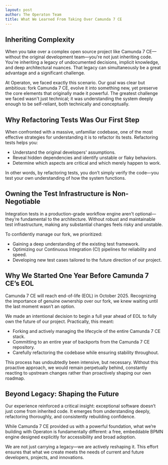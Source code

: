 ```yaml
---
layout: post
author: The Operaton Team
title: What We Learned From Taking Over Camunda 7 CE
---
```


## Inheriting Complexity

When you take over a complex open source project like Camunda 7 CE—without the original development team—you're not just inheriting code. You're inheriting a legacy of undocumented decisions, implicit knowledge, and deep architectural nuances. That legacy can simultaneously be a great advantage and a significant challenge.

At Operaton, we faced exactly this scenario. Our goal was clear but ambitious: fork Camunda 7 CE, evolve it into something new, yet preserve the core elements that originally made it powerful. The greatest challenge we faced wasn't just technical; it was understanding the system deeply enough to be self-reliant, both technically and conceptually.

## Why Refactoring Tests Was Our First Step

When confronted with a massive, unfamiliar codebase, one of the most effective strategies for understanding it is to refactor its tests. Refactoring tests helps you:

- Understand the original developers' assumptions.
- Reveal hidden dependencies and identify unstable or flaky behaviors.
- Determine which aspects are critical and which merely happen to work.

In other words, by refactoring tests, you don’t simply verify the code—you test your own understanding of how the system functions.

## Owning the Test Infrastructure is Non-Negotiable

Integration tests in a production-grade workflow engine aren't optional—they’re fundamental to the architecture. Without robust and maintainable test infrastructure, making any substantial changes feels risky and unstable.

To confidently manage our fork, we prioritized:

- Gaining a deep understanding of the existing test framework.
- Optimizing our Continuous Integration (CI) pipelines for reliability and speed.
- Developing new test cases tailored to the future direction of our project.

## Why We Started One Year Before Camunda 7 CE’s EOL

Camunda 7 CE will reach end-of-life (EOL) in October 2025. Recognizing the importance of genuine ownership over our fork, we knew waiting until the last moment wasn’t an option.

We made an intentional decision to begin a full year ahead of EOL to fully own the future of our project. Practically, this meant:

- Forking and actively managing the lifecycle of the entire Camunda 7 CE stack.
- Committing to an entire year of backports from the Camunda 7 CE repository.
- Carefully refactoring the codebase while ensuring stability throughout.

This process has undoubtedly been intensive, but necessary. Without this proactive approach, we would remain perpetually behind, constantly reacting to upstream changes rather than proactively shaping our own roadmap.

## Beyond Legacy: Shaping the Future

Our experience reinforced a critical insight: exceptional software doesn’t just come from inherited code. It emerges from understanding deeply, refactoring thoroughly, and consistently rebuilding confidence.

While Camunda 7 CE provided us with a powerful foundation, what we’re building with Operaton is fundamentally different: a free, embeddable BPMN engine designed explicitly for accessibility and broad adoption.

We are not just carrying a legacy—we are actively reshaping it. This effort ensures that what we create meets the needs of current and future developers, projects, and innovations.
